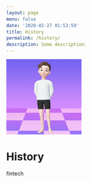 ```yaml
---
layout: page
menu: false
date: '2020-02-27 01:53:59'
title: History
permalink: /history/
description: Some description.
---
```


<img class="img-rounded" src="/assets/img/uploads/profile.png" alt="Thiago Rossener" width="200">

# History

fintech
